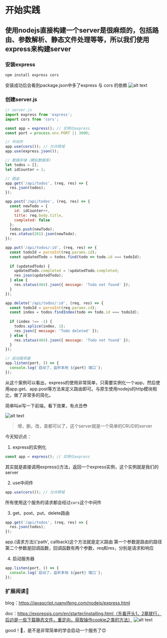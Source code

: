 # 开始实践

## 使用nodejs直接构建一个server是很麻烦的，包括路由、参数解析、静态文件处理等等，所以我们使用express来构建server

### 安装express

```bash
npm install express cors
```

安装成功后会看到package.json中多了express 与 cors 的依赖
![alt text](image.png)

### 创建server.js
```js
// server.js
import express from 'express';
import cors from 'cors';

const app = express(); // 实例化express
const port = process.env.PORT || 3000;

// 中间件
app.use(cors()); // 允许跨域
app.use(express.json());

// 数据存储（模拟数据库）
let todos = [];
let idCounter = 1;

// 路由
app.get('/api/todos', (req, res) => {
  res.json(todos);
});

app.post('/api/todos', (req, res) => {
  const newTodo = {
    id: idCounter++,
    title: req.body.title,
    completed: false
  };
  todos.push(newTodo);
  res.status(201).json(newTodo);
});

app.put('/api/todos/:id', (req, res) => {
  const todoId = parseInt(req.params.id);
  const updatedTodo = todos.find(todo => todo.id === todoId);
  
  if (updatedTodo) {
    updatedTodo.completed = !updatedTodo.completed;
    res.json(updatedTodo);
  } else {
    res.status(404).json({ message: 'Todo not found' });
  }
});

app.delete('/api/todos/:id', (req, res) => {
  const todoId = parseInt(req.params.id);
  const index = todos.findIndex(todo => todo.id === todoId);
  
  if (index !== -1) {
    todos.splice(index, 1);
    res.json({ message: 'Todo deleted' });
  } else {
    res.status(404).json({ message: 'Todo not found' });
  }
});

// 启动服务器
app.listen(port, () => {
  console.log(`启动了，监听本地 ${port} 端口`);
});
```

从这个案例可以看出，express的使用非常简单，只需要实例化一个app，然后使用app.get、app.post等方法来定义路由即可。与原生使用nodejs的http模块相比，做了非常多的简化。

简单叫ai写一下前端，看下效果，有点丑😳

![alt text](image-1.png)

> 增，删，改，查都可以了，这个server就是一个简单的CRUD的server

今天知识点：

1. express的实例化
```js
const app = express(); // 实例化express
```
其实就是直接调用express()方法，返回一个express实例，这个实例就是我们的server

2. use中间件
```js
app.use(cors()); // 允许跨域
```
所有使用这个服务的请求都会经过``cors``这个中间件

3. get、post、put、delete路由
```js
app.get('/api/todos', (req, res) => {
  res.json(todos);
});
```

app.(请求方法)('path', callback)这个方法就是定义路由
第一个参数是路由的路径  
第二个参数是回调函数，回调函数有两个参数，req和res，分别是请求和响应

4. 启动服务器
```js
app.listen(port, () => {
  console.log(`启动了，监听本地 ${port} 端口`);
});
```

### 扩展阅读📖

blog：https://javascript.ruanyifeng.com/nodejs/express.html

doc：https://expressjs.com/en/starter/installing.html（先看开头1，2章就行，后边是一些下载静态文件，重定向，获取操作cookie之类的方法）
![alt text](image-2.png)


good！👏，是不是非常简单的学会启动一个服务了😊

